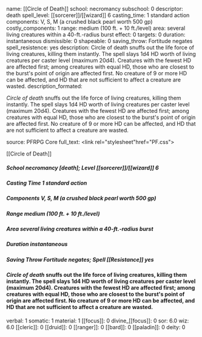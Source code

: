 name: [[Circle of Death]]
school: necromancy
subschool: 0
descriptor: death
spell_level: [[sorcerer]]/[[wizard]] 6
casting_time: 1 standard action
components: V, S, M (a crushed black pearl worth 500 gp)
costly_components: 1
range: medium (100 ft. + 10 ft./level)
area: several living creatures within a 40-ft.-radius burst
effect: 0
targets: 0
duration: instantaneous
dismissible: 0
shapeable: 0
saving_throw: Fortitude negates
spell_resistence: yes
description: Circle of death snuffs out the life force of living creatures, killing them instantly. The spell slays 1d4 HD worth of living creatures per caster level (maximum 20d4). Creatures with the fewest HD are affected first; among creatures with equal HD, those who are closest to the burst's point of origin are affected first. No creature of 9 or more HD can be affected, and HD that are not sufficient to affect a creature are wasted.
description_formated: <p><i>Circle of death</i> snuffs out the life force of living creatures, killing them instantly. The spell slays 1d4 HD worth of living creatures per caster level (maximum 20d4). Creatures with the fewest HD are affected first; among creatures with equal HD, those who are closest to the burst's point of origin are affected first. No creature of 9 or more HD can be affected, and HD that are not sufficient to affect a creature are wasted.</p>
source: PFRPG Core
full_text: <link rel="stylesheet"href="PF.css"><div class="heading"><p class="alignleft">[[Circle of Death]]</p><div style="clear: both;"></div></div><div><h5><b>School </b>necromancy [death]; <b>Level </b>[[sorcerer]]/[[wizard]] 6</h5><h5><b>Casting Time </b>1 standard action</h5><h5><b>Components </b>V, S, M (a crushed black pearl worth 500 gp)</h5><h5><b>Range </b>medium (100 ft. + 10 ft./level)</h5><h5><b>Area </b>several living creatures within a 40-ft.-radius burst</h5><h5><b>Duration </b>instantaneous</h5><h5><b>Saving Throw </b>Fortitude negates; <b>Spell [[Resistance]] </b>yes</h5></div><div><h4><p><i>Circle of death</i> snuffs out the life force of living creatures, killing them instantly. The spell slays 1d4 HD worth of living creatures per caster level (maximum 20d4). Creatures with the fewest HD are affected first; among creatures with equal HD, those who are closest to the burst's point of origin are affected first. No creature of 9 or more HD can be affected, and HD that are not sufficient to affect a creature are wasted.</p></h4></div>
verbal: 1
somatic: 1
material: 1
[[focus]]: 0
divine_[[focus]]: 0
sor: 6.0
wiz: 6.0
[[cleric]]: 0
[[druid]]: 0
[[ranger]]: 0
[[bard]]: 0
[[paladin]]: 0
deity: 0
